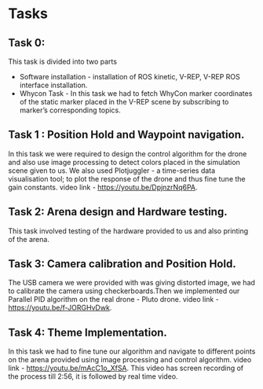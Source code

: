 # Tasks

## Task 0: 
This task is divided into two parts 
* Software installation - installation of ROS kinetic, V-REP, V-REP ROS interface installation.
* Whycon Task - In this task we had to fetch WhyCon marker coordinates of the static marker placed in the V-REP scene by subscribing to marker’s corresponding topics.

## Task 1 : Position Hold and Waypoint navigation.
In this task we were required to design the control algorithm for the drone and also use image processing to detect colors placed in the simulation scene given to us. We also used Plotjuggler - a time-series data visualisation tool; to plot the response of the drone and thus fine tune the gain constants. 
video link - https://youtu.be/DpjnzrNq6PA.

## Task 2: Arena design and Hardware testing.
This task involved testing of the hardware provided to us and also printing of the arena.

## Task 3: Camera calibration and Position Hold.
The USB camera we were provided with was giving distorted image, we had to calibrate the camera using checkerboards.Then we implemented our Parallel PID algorithm on the real drone - Pluto drone.
video link - https://youtu.be/f-JORGHvDwk.

## Task 4: Theme Implementation.
In this task we had to fine tune our algorithm and  navigate to different points on the arena provided using image processing and control algorithm.
video link - https://youtu.be/mAcC1o_XfSA. This video has screen recording of the process till 2:56, it is followed by real time video.   
